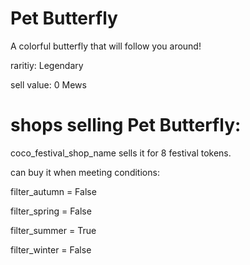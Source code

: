 # Pet Butterfly

A colorful butterfly that will follow you around!

raritiy: Legendary

sell value: 0 Mews

# shops selling Pet Butterfly:

coco_festival_shop_name sells it for 8 festival tokens.

can buy it when meeting conditions: 

filter_autumn = False

filter_spring = False

filter_summer = True

filter_winter = False